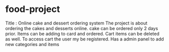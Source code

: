 # food-project
Title : Online cake and dessert ordering system
The project is about ordering the cakes and desserts online.
cake can be ordered only 2 days prior.
Items can be adding to card and ordered.
Cart items can be deleted as well.
To access cart the user my be registered.
Has a admin panel to add new categories and items
